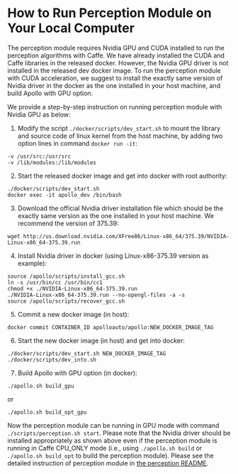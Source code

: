 # How to Run Perception Module on Your Local Computer

The perception module requires Nvidia GPU and CUDA installed to run the perception algorithms with Caffe. We have already installed the CUDA and Caffe libraries in the released docker. However, the Nvidia GPU driver is not installed in the released dev docker image. To run the perception module with CUDA acceleration, we suggest to install the exactly same version of Nvidia driver in the docker as the one installed in your host machine, and build Apollo with GPU option.

We provide a step-by-step instruction on running perception module with Nvidia GPU as below:

1. Modify the script `./docker/scripts/dev_start.sh` to mount the library and source code of linux kernel from the host machine, by adding two option lines in command `docker run -it`:
```
-v /usr/src:/usr/src 
-v /lib/modules:/lib/modules
```

2. Start the released docker image and get into docker with root authority: 
``` 
./docker/scripts/dev_start.sh
docker exec -it apollo_dev /bin/bash
```

3. Download the official Nvidia driver installation file which should be the exactly same version as the one installed in your host machine. We recommend the version of 375.39:
```
wget http://us.download.nvidia.com/XFree86/Linux-x86_64/375.39/NVIDIA-Linux-x86_64-375.39.run
```

4. Install Nvidia driver in docker (using Linux-x86-375.39 version as example):
```
source /apollo/scripts/install_gcc.sh
ln -s /usr/bin/cc /usr/bin/cc1
chmod +x ./NVIDIA-Linux-x86_64-375.39.run
./NVIDIA-Linux-x86_64-375.39.run --no-opengl-files -a -s
source /apollo/scripts/recover_gcc.sh
```

5. Commit a new docker image (in host):
```
docker commit CONTAINER_ID apolloauto/apollo:NEW_DOCKER_IMAGE_TAG
```

6. Start the new docker image (in host) and get into docker:
```
./docker/scripts/dev_start.sh NEW_DOCKER_IMAGE_TAG
./docker/scripts/dev_into.sh
```

7. Build Apollo with GPU option (in docker):
```
./apollo.sh build_gpu
```
or 
```
./apollo.sh build_opt_gpu
```

Now the perception module can be running in GPU mode with command `./scripts/perception.sh start`. Please note that the Nvidia driver should be installed appropriately as shown above even if the perception module is running in Caffe CPU_ONLY mode (i.e., using `./apollo.sh build` or `./apollo.sh build_opt` to build the perception module). Please see the detailed instruction of perception module in [the perception README](https://github.com/ApolloAuto/apollo/blob/master/modules/perception/README.md).
